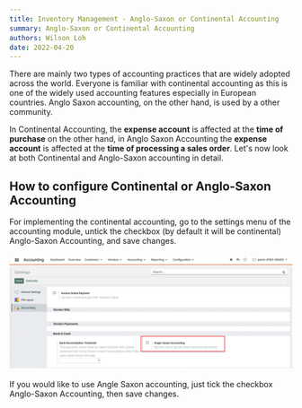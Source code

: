 ```yaml
---
title: Inventory Management - Anglo-Saxon or Continental Accounting
summary: Anglo-Saxon or Continental Accounting
authors: Wilson Loh
date: 2022-04-20
---
```


There are mainly two types of accounting practices that are widely adopted across the world. Everyone is familiar with continental accounting as this is one of the widely used accounting features especially in European countries. Anglo Saxon accounting, on the other hand, is used by a other community.

In Continental Accounting, the **expense account** is affected at the **time of purchase** on the other hand, in Anglo Saxon Accounting the **expense account** is affected at the **time of processing a sales order**. Let's now look at both Continental and Anglo-Saxon accounting in detail.

## How to configure Continental or Anglo-Saxon Accounting

For implementing the continental accounting, go to the settings menu of the accounting module, untick the checkbox (by default it will be continental) Anglo-Saxon Accounting, and save changes.
<br /><br />
![](2022-04-21-14-00-22.png)
<br /><br />
If you would like to use Angle Saxon accounting, just tick the checkbox Anglo-Saxon Accounting, then save changes.